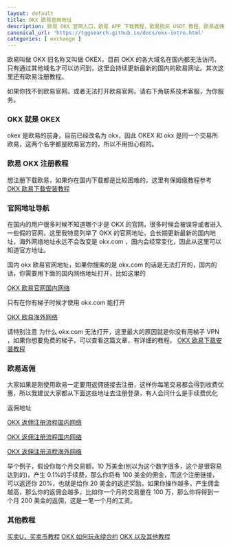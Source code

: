 ```yaml
---
layout: default
title: OKX 欧易官网地址
description: 欧易 OKX 官网入口，欧易 APP 下载教程，欧易购买 USDT 教程，欧易返佣注册地址，欧易注册教程，欧易买币卖币教程
canonical_url: 'https://tggsearch.github.io/docs/okx-intro.html'
categories: [ exchange ]
---
```

欧易叫做 OKX 旧名称又叫做 OKEX，目前 OKX 的各大域名在国内都无法访问，只有通过其他域名才可以访问到，这里会持续更新最新的国内的欧易网址。其次这里还有欧易注册教程。

如果你找不到欧易官网，或者无法打开欧易官网，请右下角联系技术客服，为你服务。
### OKX 就是 OKEX
okex 是欧易的前身，目前已经改名为 okx，因此 OKEX 和 okx 是同一个交易所欧易，这两个名字都是欧易官方的，所以不用担心假的。

### 欧易 OKX 注册教程
想注册下载欧易，如果你在国内下载都是比较困难的，这里有保姆级教程参考 [OKX 欧易下载安装教程](./okx-install.html)
### 官网地址导航
在国内的用户很多时候不知道哪个才是 OKX 的官网，很多时候会被误导或者进入一些假的官网，这里我特意列举了 OKX 的官网地址，会长期更新最新的国内地址，海外网络地址永远不会改变是 okx.com ，国内会经常变化，因此从这里可以知道官方地址。

国内 okx 欧易官网地址，如果你搜索的是 okx.com 的话是无法打开的，国内的话，你需要用下面的国内网络地址打开，比如这里的  

[OKX 欧易官网国内网络](./302.html?target=https://www.cnouyi.careers/join/7227018) 

只有在你有梯子时候才使用 okx.com 能打开 

[OKX 欧易海外网络](./302.html?target=https://www.okx.com/join/7227018) 

请特别注意 为什么 okx.com 无法打开，这里最大的原因就是你没有用梯子 VPN ，如果你想要免费的梯子，可以查看这篇文章，有详细的教程。 [OKX 欧易下载安装教程](./okx-install.html)

### 欧易返佣
大家如果是刚使用欧易一定要用返佣链接去注册，这样你每笔交易都会得到收费优惠，所以我建议大家都从下面这些地址去注册登录，有人会问什么是手续费优化

返佣地址

[OKX 返佣注册流程国内网络](./302.html?target=https://www.ouzhyi.rocks/join/94418040) 

[OKX 返佣注册流程国内网络](./302.html?target=https://www.ouzhyi.rocks/join/94418040) 

[OKX 返佣注册流程海外网络](./302.html?target=https://www.okx.coms/join/94418040)

举个例子，假设你每个月交易额，10 万美金(别以为这个数字很多，这个是很容易达到的)，产生 0.1%的手续费，那么你将有 100 美金的佣金，而这个注册链接，可以返还你 20%，也就是给你 20 美金的返还奖励。如果你操作越多，产生佣金越高，那么你的返佣会越多，比如你一个月的交易量在 100 万，那么你将得到一个月 200 美金的返佣，这是一笔一个月的工资。

### 其他教程
[买卖U，买卖币教程](./okx-buy-coins.html)
[OKX 如何玩永续合约](./coins-yx-play.html)
[OKX 以及其他教程](/okx.html)
